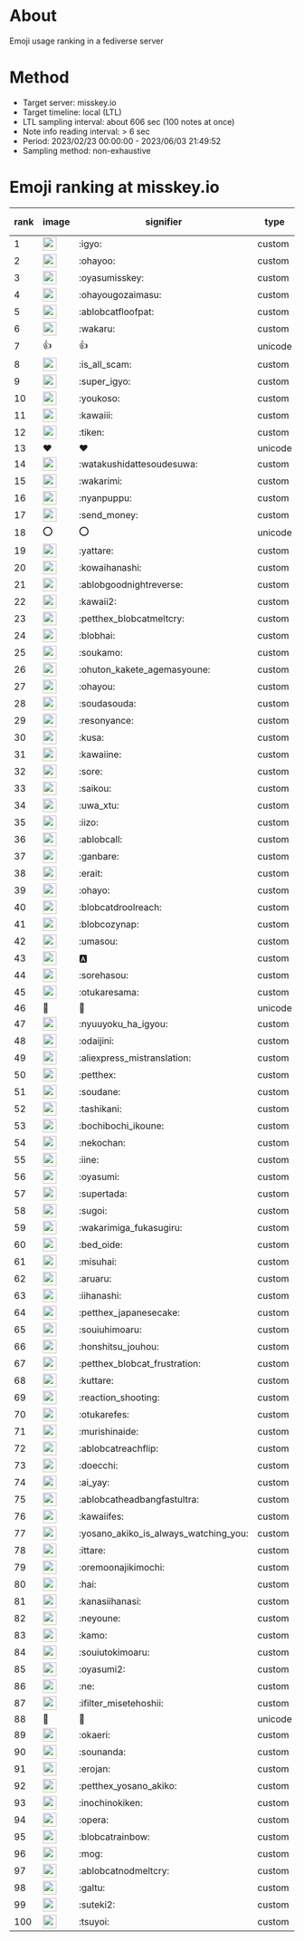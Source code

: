# About
Emoji usage ranking in a fediverse server

# Method
- Target server: misskey.io
- Target timeline: local (LTL)
- LTL sampling interval: about 606 sec (100 notes at once)
- Note info reading interval: > 6 sec
- Period: 2023/02/23 00:00:00 - 2023/06/03 21:49:52 
- Sampling method: non-exhaustive

# Emoji ranking at misskey.io

|rank|image|signifier|type|frequency score|
|----|----|----|----|----|
|1|<img height="24" src="https://misskey.io/emoji/igyo.webp">|:igyo:|custom|98137|
|2|<img height="24" src="https://misskey.io/emoji/ohayoo.webp">|:ohayoo:|custom|89080|
|3|<img height="24" src="https://misskey.io/emoji/oyasumisskey.webp">|:oyasumisskey:|custom|42895|
|4|<img height="24" src="https://misskey.io/emoji/ohayougozaimasu.webp">|:ohayougozaimasu:|custom|38959|
|5|<img height="24" src="https://misskey.io/emoji/ablobcatfloofpat.webp">|:ablobcatfloofpat:|custom|27906|
|6|<img height="24" src="https://misskey.io/emoji/wakaru.webp">|:wakaru:|custom|24678|
|7|👍|👍|unicode|23840|
|8|<img height="24" src="https://misskey.io/emoji/is_all_scam.webp">|:is_all_scam:|custom|22705|
|9|<img height="24" src="https://misskey.io/emoji/super_igyo.webp">|:super_igyo:|custom|19606|
|10|<img height="24" src="https://misskey.io/emoji/youkoso.webp">|:youkoso:|custom|18352|
|11|<img height="24" src="https://misskey.io/emoji/kawaiii.webp">|:kawaiii:|custom|17797|
|12|<img height="24" src="https://misskey.io/emoji/tiken.webp">|:tiken:|custom|14287|
|13|❤|❤|unicode|14053|
|14|<img height="24" src="https://misskey.io/emoji/watakushidattesoudesuwa.webp">|:watakushidattesoudesuwa:|custom|13677|
|15|<img height="24" src="https://misskey.io/emoji/wakarimi.webp">|:wakarimi:|custom|13132|
|16|<img height="24" src="https://misskey.io/emoji/nyanpuppu.webp">|:nyanpuppu:|custom|12878|
|17|<img height="24" src="https://misskey.io/emoji/send_money.webp">|:send_money:|custom|12810|
|18|⭕|⭕|unicode|12548|
|19|<img height="24" src="https://misskey.io/emoji/yattare.webp">|:yattare:|custom|12476|
|20|<img height="24" src="https://misskey.io/emoji/kowaihanashi.webp">|:kowaihanashi:|custom|11477|
|21|<img height="24" src="https://misskey.io/emoji/ablobgoodnightreverse.webp">|:ablobgoodnightreverse:|custom|10249|
|22|<img height="24" src="https://misskey.io/emoji/kawaii2.webp">|:kawaii2:|custom|9863|
|23|<img height="24" src="https://misskey.io/emoji/petthex_blobcatmeltcry.webp">|:petthex_blobcatmeltcry:|custom|9654|
|24|<img height="24" src="https://misskey.io/emoji/blobhai.webp">|:blobhai:|custom|9355|
|25|<img height="24" src="https://misskey.io/emoji/soukamo.webp">|:soukamo:|custom|9288|
|26|<img height="24" src="https://misskey.io/emoji/ohuton_kakete_agemasyoune.webp">|:ohuton_kakete_agemasyoune:|custom|9059|
|27|<img height="24" src="https://misskey.io/emoji/ohayou.webp">|:ohayou:|custom|8755|
|28|<img height="24" src="https://misskey.io/emoji/soudasouda.webp">|:soudasouda:|custom|7967|
|29|<img height="24" src="https://misskey.io/emoji/resonyance.webp">|:resonyance:|custom|7686|
|30|<img height="24" src="https://misskey.io/emoji/kusa.webp">|:kusa:|custom|7463|
|31|<img height="24" src="https://misskey.io/emoji/kawaiine.webp">|:kawaiine:|custom|7300|
|32|<img height="24" src="https://misskey.io/emoji/sore.webp">|:sore:|custom|6966|
|33|<img height="24" src="https://misskey.io/emoji/saikou.webp">|:saikou:|custom|6651|
|34|<img height="24" src="https://misskey.io/emoji/uwa_xtu.webp">|:uwa_xtu:|custom|6502|
|35|<img height="24" src="https://misskey.io/emoji/iizo.webp">|:iizo:|custom|6491|
|36|<img height="24" src="https://misskey.io/emoji/ablobcall.webp">|:ablobcall:|custom|6403|
|37|<img height="24" src="https://misskey.io/emoji/ganbare.webp">|:ganbare:|custom|6310|
|38|<img height="24" src="https://misskey.io/emoji/erait.webp">|:erait:|custom|6273|
|39|<img height="24" src="https://misskey.io/emoji/ohayo.webp">|:ohayo:|custom|5964|
|40|<img height="24" src="https://misskey.io/emoji/blobcatdroolreach.webp">|:blobcatdroolreach:|custom|5916|
|41|<img height="24" src="https://misskey.io/emoji/blobcozynap.webp">|:blobcozynap:|custom|5670|
|42|<img height="24" src="https://misskey.io/emoji/umasou.webp">|:umasou:|custom|5590|
|43|<img height="24" src="https://misskey.io/emoji/a.webp">|:a:|custom|5443|
|44|<img height="24" src="https://misskey.io/emoji/sorehasou.webp">|:sorehasou:|custom|5405|
|45|<img height="24" src="https://misskey.io/emoji/otukaresama.webp">|:otukaresama:|custom|5382|
|46|🎉|🎉|unicode|5367|
|47|<img height="24" src="https://misskey.io/emoji/nyuuyoku_ha_igyou.webp">|:nyuuyoku_ha_igyou:|custom|5320|
|48|<img height="24" src="https://misskey.io/emoji/odaijini.webp">|:odaijini:|custom|5310|
|49|<img height="24" src="https://misskey.io/emoji/aliexpress_mistranslation.webp">|:aliexpress_mistranslation:|custom|5203|
|50|<img height="24" src="https://misskey.io/emoji/petthex.webp">|:petthex:|custom|5165|
|51|<img height="24" src="https://misskey.io/emoji/soudane.webp">|:soudane:|custom|4995|
|52|<img height="24" src="https://misskey.io/emoji/tashikani.webp">|:tashikani:|custom|4953|
|53|<img height="24" src="https://misskey.io/emoji/bochibochi_ikoune.webp">|:bochibochi_ikoune:|custom|4950|
|54|<img height="24" src="https://misskey.io/emoji/nekochan.webp">|:nekochan:|custom|4659|
|55|<img height="24" src="https://misskey.io/emoji/iine.webp">|:iine:|custom|4595|
|56|<img height="24" src="https://misskey.io/emoji/oyasumi.webp">|:oyasumi:|custom|4427|
|57|<img height="24" src="https://misskey.io/emoji/supertada.webp">|:supertada:|custom|4370|
|58|<img height="24" src="https://misskey.io/emoji/sugoi.webp">|:sugoi:|custom|4263|
|59|<img height="24" src="https://misskey.io/emoji/wakarimiga_fukasugiru.webp">|:wakarimiga_fukasugiru:|custom|4257|
|60|<img height="24" src="https://misskey.io/emoji/bed_oide.webp">|:bed_oide:|custom|3986|
|61|<img height="24" src="https://misskey.io/emoji/misuhai.webp">|:misuhai:|custom|3958|
|62|<img height="24" src="https://misskey.io/emoji/aruaru.webp">|:aruaru:|custom|3957|
|63|<img height="24" src="https://misskey.io/emoji/iihanashi.webp">|:iihanashi:|custom|3939|
|64|<img height="24" src="https://misskey.io/emoji/petthex_japanesecake.webp">|:petthex_japanesecake:|custom|3929|
|65|<img height="24" src="https://misskey.io/emoji/souiuhimoaru.webp">|:souiuhimoaru:|custom|3885|
|66|<img height="24" src="https://misskey.io/emoji/honshitsu_jouhou.webp">|:honshitsu_jouhou:|custom|3853|
|67|<img height="24" src="https://misskey.io/emoji/petthex_blobcat_frustration.webp">|:petthex_blobcat_frustration:|custom|3715|
|68|<img height="24" src="https://misskey.io/emoji/kuttare.webp">|:kuttare:|custom|3695|
|69|<img height="24" src="https://misskey.io/emoji/reaction_shooting.webp">|:reaction_shooting:|custom|3515|
|70|<img height="24" src="https://misskey.io/emoji/otukarefes.webp">|:otukarefes:|custom|3353|
|71|<img height="24" src="https://misskey.io/emoji/murishinaide.webp">|:murishinaide:|custom|3333|
|72|<img height="24" src="https://misskey.io/emoji/ablobcatreachflip.webp">|:ablobcatreachflip:|custom|3326|
|73|<img height="24" src="https://misskey.io/emoji/doecchi.webp">|:doecchi:|custom|3262|
|74|<img height="24" src="https://misskey.io/emoji/ai_yay.webp">|:ai_yay:|custom|3245|
|75|<img height="24" src="https://misskey.io/emoji/ablobcatheadbangfastultra.webp">|:ablobcatheadbangfastultra:|custom|3195|
|76|<img height="24" src="https://misskey.io/emoji/kawaiifes.webp">|:kawaiifes:|custom|3163|
|77|<img height="24" src="https://misskey.io/emoji/yosano_akiko_is_always_watching_you.webp">|:yosano_akiko_is_always_watching_you:|custom|3090|
|78|<img height="24" src="https://misskey.io/emoji/ittare.webp">|:ittare:|custom|3057|
|79|<img height="24" src="https://misskey.io/emoji/oremoonajikimochi.webp">|:oremoonajikimochi:|custom|2989|
|80|<img height="24" src="https://misskey.io/emoji/hai.webp">|:hai:|custom|2943|
|81|<img height="24" src="https://misskey.io/emoji/kanasiihanasi.webp">|:kanasiihanasi:|custom|2913|
|82|<img height="24" src="https://misskey.io/emoji/neyoune.webp">|:neyoune:|custom|2882|
|83|<img height="24" src="https://misskey.io/emoji/kamo.webp">|:kamo:|custom|2870|
|84|<img height="24" src="https://misskey.io/emoji/souiutokimoaru.webp">|:souiutokimoaru:|custom|2850|
|85|<img height="24" src="https://misskey.io/emoji/oyasumi2.webp">|:oyasumi2:|custom|2835|
|86|<img height="24" src="https://misskey.io/emoji/ne.webp">|:ne:|custom|2835|
|87|<img height="24" src="https://misskey.io/emoji/ifilter_misetehoshii.webp">|:ifilter_misetehoshii:|custom|2778|
|88|🤔|🤔|unicode|2768|
|89|<img height="24" src="https://misskey.io/emoji/okaeri.webp">|:okaeri:|custom|2756|
|90|<img height="24" src="https://misskey.io/emoji/sounanda.webp">|:sounanda:|custom|2734|
|91|<img height="24" src="https://misskey.io/emoji/erojan.webp">|:erojan:|custom|2714|
|92|<img height="24" src="https://misskey.io/emoji/petthex_yosano_akiko.webp">|:petthex_yosano_akiko:|custom|2664|
|93|<img height="24" src="https://misskey.io/emoji/inochinokiken.webp">|:inochinokiken:|custom|2655|
|94|<img height="24" src="https://misskey.io/emoji/opera.webp">|:opera:|custom|2591|
|95|<img height="24" src="https://misskey.io/emoji/blobcatrainbow.webp">|:blobcatrainbow:|custom|2525|
|96|<img height="24" src="https://misskey.io/emoji/mog.webp">|:mog:|custom|2498|
|97|<img height="24" src="https://misskey.io/emoji/ablobcatnodmeltcry.webp">|:ablobcatnodmeltcry:|custom|2492|
|98|<img height="24" src="https://misskey.io/emoji/galtu.webp">|:galtu:|custom|2446|
|99|<img height="24" src="https://misskey.io/emoji/suteki2.webp">|:suteki2:|custom|2438|
|100|<img height="24" src="https://misskey.io/emoji/tsuyoi.webp">|:tsuyoi:|custom|2428|
